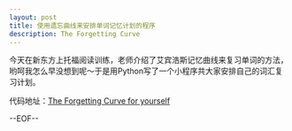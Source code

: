 ```yaml
---
layout: post
title: 使用遗忘曲线来安排单词记忆计划的程序
description: The Forgetting Curve
---
```

今天在新东方上托福阅读训练，老师介绍了艾宾浩斯记忆曲线来复习单词的方法，哟呵我怎么早没想到呢～于是用Python写了一个小程序共大家安排自己的词汇复习计划。

代码地址：[The Forgetting Curve for yourself](https://gist.github.com/junewu/416b2383a26fa57d189f)


--EOF--

